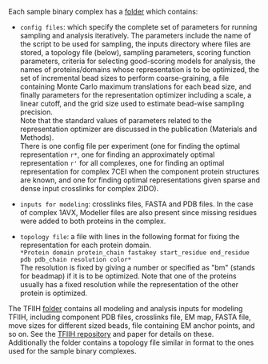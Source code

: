 Each sample binary complex has a [folder](binary_complexes/) which contains:

- `config files`: which specify the complete set of parameters for running sampling and analysis iteratively. The parameters include the name
of the script to be used for sampling, the inputs directory where files are stored, a topology file (below), sampling parameters, scoring function 
parameters, criteria for selecting good-scoring models for analysis, the names of proteins/domains whose representation is to be optimized, 
the set of incremental bead sizes to perform coarse-graining, a file containing Monte Carlo maximum translations for each bead size, and finally 
parameters for the representation optimizer including a scale, a linear cutoff, and the grid size used to estimate bead-wise sampling 
precision.\
Note that the standard values of parameters related to the representation optimizer are discussed in the publication (Materials and Methods).\
There is one config file per experiment (one for finding the optimal representation `r*`, one for finding an approximately optimal representation `r'` for all complexes, one for 
finding an optimal representation for complex 7CEI when the component protein structures are known, and one for finding optimal representations given sparse and dense input crosslinks for complex 2IDO).

- `inputs for modeling`: crosslinks files, FASTA and PDB files. In the case of complex 1AVX, Modeller files are also present since missing residues were added to both proteins in the complex. 

- `topology file`: a file with lines in the following format for fixing the representation for each protein domain.\
`*Protein domain protein_chain fastakey start_residue end_residue pdb pdb_chain resolution color*`\
The resolution is fixed by giving a number or specified as "bm" (stands for beadmap) if it is to be optimized. Note that one of the proteins usually has a fixed resolution while the representation of the other protein is optimized. 

The TFIIH [folder](tfiih/) contains all modeling and analysis inputs for modeling TFIIH, including component PDB files, crosslinks file, EM map, FASTA file, move sizes for different sized beads, file containing EM anchor points, and so on. See the [TFIIH repository](https://salilab.org/tfiih) and paper for details on these.\
Additionally the folder contains a topology file similar in format to the ones used for the sample binary complexes. 
